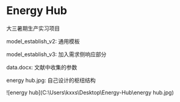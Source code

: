 # Energy Hub

大三暑期生产实习项目

model_establish_v2: 通用模板

model_establish_v3: 加入需求侧响应部分

data.docx: 文献中收集的参数

energy hub.jpg: 自己设计的枢纽结构

![energy hub](C:\Users\kxxs\Desktop\Energy-Hub\energy hub.jpg)
